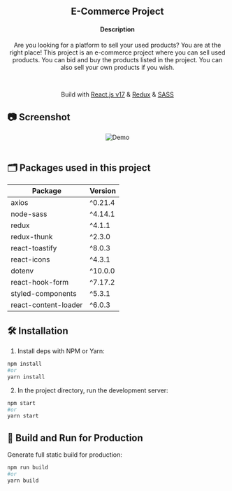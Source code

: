 <div align="center">
 <h2> E-Commerce Project </h2>
</div>

<div align="center">
  <h4>Description</h4>
  <p align="center">
Are you looking for a platform to sell your used products? You are at the right place! 
This project is an e-commerce project where you can sell used products. You can bid and buy the products listed in the project. 
You can also sell your own products if you wish.
  </p>
</div>
<br/>

<p align="center">
Build with <a href="https://reactjs.org/" target="_blank">React.js v17</a> & <a href="https://redux.js.org/" target="_blank">Redux</a> & <a href="https://sass-lang.com/" target="_blank">SASS</a></p>


## 📷 Screenshot

<div align="center">
  <img alt="Demo" src="https://i.ibb.co/Y2BMzcy/Screen-Shot-2021-10-27-at-09-50-41.png"/>
</div>
<br/>

## 🗂️ Packages used in this project

| Package                 | Version |
| ----------------------- | ------- |
| axios                   | ^0.21.4 |
| node-sass               | ^4.14.1 |
| redux                   | ^4.1.1  |
| redux-thunk             | ^2.3.0  |
| react-toastify          | ^8.0.3  |
| react-icons             | ^4.3.1  |
| dotenv                  | ^10.0.0 |
| react-hook-form         | ^7.17.2 |
| styled-components       | ^5.3.1  |
| react-content-loader    | ^6.0.3  |

## 🛠 Installation

1. Install deps with NPM or Yarn:

```bash
npm install
#or
yarn install
```

2. In the project directory, run the development server:

```bash
npm start
#or
yarn start
```

## 🚀 Build and Run for Production

Generate full static build for production:

```bash
npm run build
#or
yarn build
```
